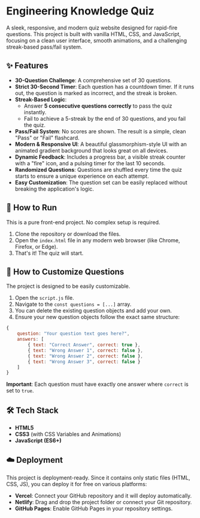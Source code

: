 # Engineering Knowledge Quiz

A sleek, responsive, and modern quiz website designed for rapid-fire questions. This project is built with vanilla HTML, CSS, and JavaScript, focusing on a clean user interface, smooth animations, and a challenging streak-based pass/fail system.

 <!-- Placeholder image, you can replace this with your own screenshot -->

## ✨ Features

-   **30-Question Challenge**: A comprehensive set of 30 questions.
-   **Strict 30-Second Timer**: Each question has a countdown timer. If it runs out, the question is marked as incorrect, and the streak is broken.
-   **Streak-Based Logic**:
    -   Answer **5 consecutive questions correctly** to pass the quiz instantly.
    -   Fail to achieve a 5-streak by the end of 30 questions, and you fail the quiz.
-   **Pass/Fail System**: No scores are shown. The result is a simple, clean "Pass" or "Fail" flashcard.
-   **Modern & Responsive UI**: A beautiful glassmorphism-style UI with an animated gradient background that looks great on all devices.
-   **Dynamic Feedback**: Includes a progress bar, a visible streak counter with a "fire" icon, and a pulsing timer for the last 10 seconds.
-   **Randomized Questions**: Questions are shuffled every time the quiz starts to ensure a unique experience on each attempt.
-   **Easy Customization**: The question set can be easily replaced without breaking the application's logic.

## 🚀 How to Run

This is a pure front-end project. No complex setup is required.

1.  Clone the repository or download the files.
2.  Open the `index.html` file in any modern web browser (like Chrome, Firefox, or Edge).
3.  That's it! The quiz will start.

## 🔧 How to Customize Questions

The project is designed to be easily customizable.

1.  Open the `script.js` file.
2.  Navigate to the `const questions = [...]` array.
3.  You can delete the existing question objects and add your own.
4.  Ensure your new question objects follow the exact same structure:

```javascript
{
    question: "Your question text goes here?",
    answers: [
        { text: "Correct Answer", correct: true },
        { text: "Wrong Answer 1", correct: false },
        { text: "Wrong Answer 2", correct: false },
        { text: "Wrong Answer 3", correct: false }
    ]
}
```

**Important**: Each question must have exactly one answer where `correct` is set to `true`.

## 🛠️ Tech Stack

-   **HTML5**
-   **CSS3** (with CSS Variables and Animations)
-   **JavaScript (ES6+)**

## ☁️ Deployment

This project is deployment-ready. Since it contains only static files (HTML, CSS, JS), you can deploy it for free on various platforms:

-   **Vercel**: Connect your GitHub repository and it will deploy automatically.
-   **Netlify**: Drag and drop the project folder or connect your Git repository.
-   **GitHub Pages**: Enable GitHub Pages in your repository settings.